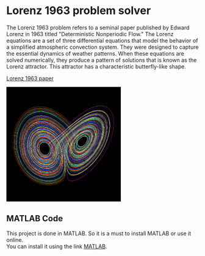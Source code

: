 # Lorenz 1963 problem solver
The Lorenz 1963 problem refers to a seminal paper published by Edward Lorenz in 1963 titled "Deterministic Nonperiodic Flow."
The Lorenz equations are a set of three differential equations that model the behavior of a simplified atmospheric convection system. They were designed to capture the essential dynamics of weather patterns. When these equations are solved numerically, they produce a pattern of solutions that is known as the Lorenz attractor. This attractor has a characteristic butterfly-like shape.

[Lorenz 1963 paper](https://github.com/adarshkashyap15/Lorentz_1963_problem/blob/main/lorenz-1963.pdf)

<img src="https://github.com/adarshkashyap15/Lorentz_1963_problem/blob/main/Project%20logo.jpg" alt="GitHub Logo" width="300" height="300" />

## MATLAB Code
This project is done in MATLAB. So it is a must to install MATLAB or use it online.  
You can install it using the link [MATLAB](https://www.mathworks.com/products/matlab.html).


